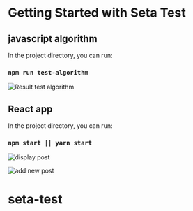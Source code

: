 # Getting Started with Seta Test

## javascript algorithm

In the project directory, you can run:

### `npm run test-algorithm`

![Result test algorithm](https://scontent.fhan3-1.fna.fbcdn.net/v/t1.15752-9/130606674_191209869381470_4998668373997996828_n.png?_nc_cat=110&ccb=2&_nc_sid=ae9488&_nc_ohc=YodRoEy3kwcAX_mIYiR&_nc_ht=scontent.fhan3-1.fna&oh=f8dd837e9051c1b9005fa921860f79dd&oe=5FFBBC0B)

## React app

In the project directory, you can run:

### `npm start || yarn start`

![display post](https://scontent.fhan3-3.fna.fbcdn.net/v/t1.15752-9/131419048_681069309236541_3437820216587686692_n.png?_nc_cat=106&ccb=2&_nc_sid=ae9488&_nc_ohc=12IVRm6oz-0AX_tz2kR&_nc_ht=scontent.fhan3-3.fna&oh=992d3636d4a0ea51386b9fc2973b6c75&oe=5FFADE23)

![add new post](https://scontent.fhan3-3.fna.fbcdn.net/v/t1.15752-9/130758532_1482211605311733_2687940091237125626_n.png?_nc_cat=106&ccb=2&_nc_sid=ae9488&_nc_ohc=jR7wiJlrtUQAX8JZ-V_&_nc_ht=scontent.fhan3-3.fna&oh=f008d8804e81d6ef689b40248e41451e&oe=5FFADB3C)

# seta-test
